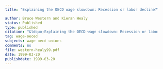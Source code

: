 ```yaml
---
title: "Explaining the OECD wage slowdown: Recession or labor decline?"

author: Bruce Western and Kieran Healy
status: Published
type: published
citation: "&ldquo;Explaining the OECD wage slowdown: Recession or labor decline?&rdquo; <em>European Sociological Review</em>, 15:233–249."
tag: wage-oeced
subjects: wage oecd unions
comments: no
file: western-healy99.pdf
date: 1999-03-20
publishdate: 1999-03-20
---
```

